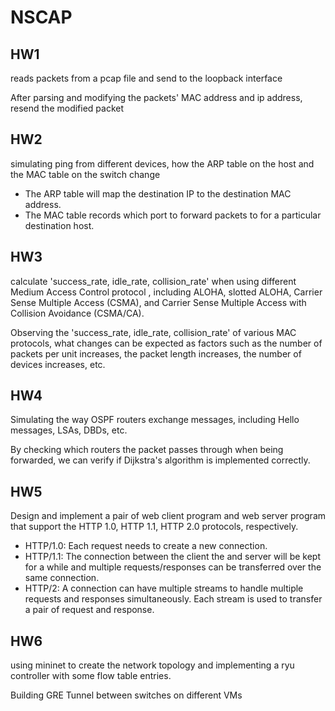 # NSCAP

## HW1
reads packets from a pcap file and send to the loopback interface

After parsing and modifying the packets' MAC address and ip address, resend the modified packet

## HW2
simulating ping from different devices, how the ARP table on the host and the MAC table on the switch change

+ The ARP table will map the destination IP to the destination MAC address.
+ The MAC table records which port to forward packets to for a particular destination host.

## HW3
calculate 'success_rate, idle_rate, collision_rate' when using different Medium Access Control protocol
, including ALOHA, slotted ALOHA, Carrier Sense Multiple Access (CSMA), and Carrier Sense Multiple Access with Collision Avoidance (CSMA/CA).

Observing the 'success_rate, idle_rate, collision_rate' of various MAC protocols, what changes can be expected as factors such as the number of packets per unit increases, the packet length increases, the number of devices increases, etc.

## HW4
Simulating the way OSPF routers exchange messages, including Hello messages, LSAs, DBDs, etc.

By checking which routers the packet passes through when being forwarded, we can verify if Dijkstra's algorithm is implemented correctly.


## HW5
Design and implement a pair of web client program and web server program that support the HTTP 1.0, HTTP 1.1, HTTP 2.0 protocols, respectively.

+ HTTP/1.0: Each request needs to create a new connection.
+ HTTP/1.1: The connection between the client the and server will be kept for a while and multiple requests/responses can be transferred over the same connection.
+ HTTP/2: A connection can have multiple streams to handle multiple requests and responses simultaneously. Each stream is used to transfer a pair of request and response.

## HW6
using mininet to create the network topology and implementing a ryu controller with some flow table entries.

Building GRE Tunnel between switches on different VMs